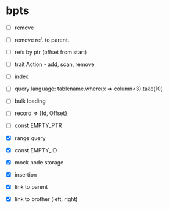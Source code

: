 # bpts

- [ ] remove
- [ ] remove ref. to parent.
- [ ] refs by ptr (offset from start)
- [ ] trait Action - add, scan, remove
- [ ] index
- [ ] query language: tablename.where(x => column<3).take(10)
- [ ] bulk loading
- [ ] record => {Id, Offset}

- [ ] const EMPTY_PTR
- [x] range query
- [x] const EMPTY_ID
- [x] mock node storage
- [x] insertion
- [x] link to parent
- [x] link to brother (left, right)

